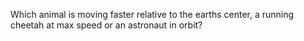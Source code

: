 Which animal is moving faster relative to the earths center, a running cheetah at max speed or an astronaut in orbit?